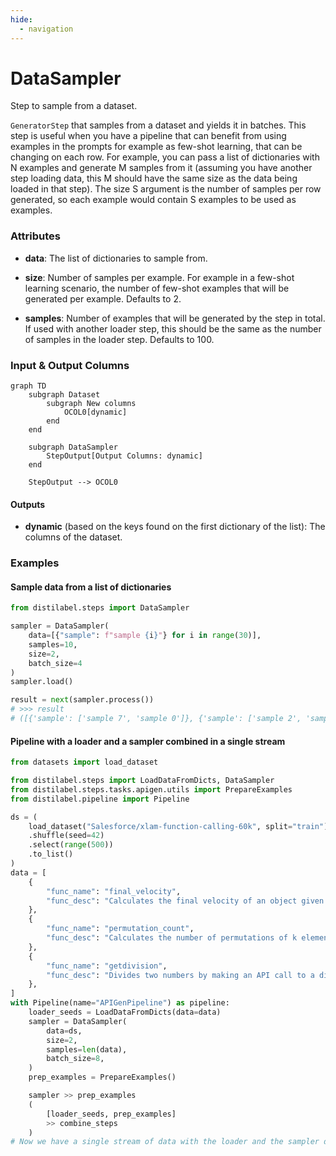 ```yaml
---
hide:
  - navigation
---
```

# DataSampler

Step to sample from a dataset.



`GeneratorStep` that samples from a dataset and yields it in batches.
    This step is useful when you have a pipeline that can benefit from using examples
    in the prompts for example as few-shot learning, that can be changing on each row.
    For example, you can pass a list of dictionaries with N examples and generate M samples
    from it (assuming you have another step loading data, this M should have the same size
    as the data being loaded in that step). The size S argument is the number of samples per
    row generated, so each example would contain S examples to be used as examples.





### Attributes

- **data**: The list of dictionaries to sample from.

- **size**: Number of samples per example. For example in a few-shot learning scenario,  the number of few-shot examples that will be generated per example. Defaults to 2.

- **samples**: Number of examples that will be generated by the step in total.  If used with another loader step, this should be the same as the number  of samples in the loader step. Defaults to 100.





### Input & Output Columns

``` mermaid
graph TD
	subgraph Dataset
		subgraph New columns
			OCOL0[dynamic]
		end
	end

	subgraph DataSampler
		StepOutput[Output Columns: dynamic]
	end

	StepOutput --> OCOL0

```




#### Outputs


- **dynamic** (based on the keys found on the first dictionary of the list): The columns  of the dataset.





### Examples


#### Sample data from a list of dictionaries
```python
from distilabel.steps import DataSampler

sampler = DataSampler(
    data=[{"sample": f"sample {i}"} for i in range(30)],
    samples=10,
    size=2,
    batch_size=4
)
sampler.load()

result = next(sampler.process())
# >>> result
# ([{'sample': ['sample 7', 'sample 0']}, {'sample': ['sample 2', 'sample 21']}, {'sample': ['sample 17', 'sample 12']}, {'sample': ['sample 2', 'sample 14']}], False)
```

#### Pipeline with a loader and a sampler combined in a single stream
```python
from datasets import load_dataset

from distilabel.steps import LoadDataFromDicts, DataSampler
from distilabel.steps.tasks.apigen.utils import PrepareExamples
from distilabel.pipeline import Pipeline

ds = (
    load_dataset("Salesforce/xlam-function-calling-60k", split="train")
    .shuffle(seed=42)
    .select(range(500))
    .to_list()
)
data = [
    {
        "func_name": "final_velocity",
        "func_desc": "Calculates the final velocity of an object given its initial velocity, acceleration, and time.",
    },
    {
        "func_name": "permutation_count",
        "func_desc": "Calculates the number of permutations of k elements from a set of n elements.",
    },
    {
        "func_name": "getdivision",
        "func_desc": "Divides two numbers by making an API call to a division service.",
    },
]
with Pipeline(name="APIGenPipeline") as pipeline:
    loader_seeds = LoadDataFromDicts(data=data)
    sampler = DataSampler(
        data=ds,
        size=2,
        samples=len(data),
        batch_size=8,
    )
    prep_examples = PrepareExamples()

    sampler >> prep_examples
    (
        [loader_seeds, prep_examples]
        >> combine_steps
    )
# Now we have a single stream of data with the loader and the sampler data
```




